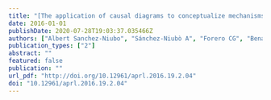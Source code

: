 ```yaml
---
title: "[The application of causal diagrams to conceptualize mechanisms in occupational epidemiology]."
date: 2016-01-01
publishDate: 2020-07-28T19:03:37.035466Z
authors: ["Albert Sanchez-Niubo", "Sánchez-Niubò A", "Forero CG", "Benavides FG"]
publication_types: ["2"]
abstract: ""
featured: false
publication: ""
url_pdf: "http://doi.org/10.12961/aprl.2016.19.2.04"
doi: "10.12961/aprl.2016.19.2.04"
---
```



